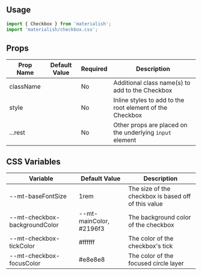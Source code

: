 ## Usage

```jsx
import { Checkbox } from 'materialish';
import 'materialish/checkbox.css';
```

## Props

| Prop Name | Default Value | Required | Description                                              |
| --------- | ------------- | -------- | -------------------------------------------------------- |
| className |               | No       | Additional class name(s) to add to the Checkbox          |
| style     |               | No       | Inline styles to add to the root element of the Checkbox |
| ...rest   |               | No       | Other props are placed on the underlying `input` element |

## CSS Variables

| Variable                      | Default Value           | Description                                         |
| ----------------------------- | ----------------------- | --------------------------------------------------- |
| --mt-baseFontSize             | 1rem                    | The size of the checkbox is based off of this value |
| --mt-checkbox-backgroundColor | --mt-mainColor, #2196f3 | The background color of the checkbox                |
| --mt-checkbox-tickColor       | #ffffff                 | The color of the checkbox's tick                    |
| --mt-checkbox-focusColor      | #e8e8e8                 | The color of the focused circle layer               |
